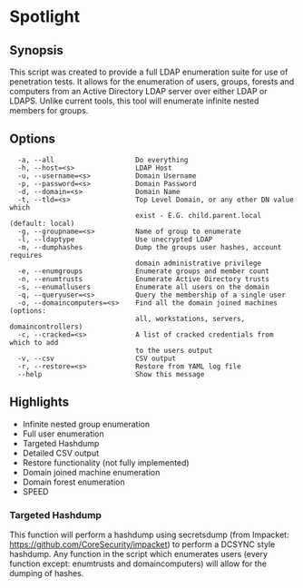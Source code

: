 # Spotlight

## Synopsis
This script was created to provide a full LDAP enumeration suite for use of penetration tests. It allows for the enumeration of users, groups, forests and computers from an Active Directory LDAP server over either LDAP or LDAPS. Unlike current tools, this tool will enumerate infinite nested members for groups.


## Options
```
  -a, --all                    Do everything
  -h, --host=<s>               LDAP Host
  -u, --username=<s>           Domain Username
  -p, --password=<s>           Domain Password
  -d, --domain=<s>             Domain Name
  -t, --tld=<s>                Top Level Domain, or any other DN value which
                               exist - E.G. child.parent.local (default: local)
  -g, --groupname=<s>          Name of group to enumerate
  -l, --ldaptype               Use unecrypted LDAP
  -m, --dumphashes             Dump the groups user hashes, account requires
                               domain administrative privilege
  -e, --enumgroups             Enumerate groups and member count
  -n, --enumtrusts             Enumerate Active Directory trusts
  -s, --enumallusers           Enumerate all users on the domain
  -q, --queryuser=<s>          Query the membership of a single user
  -o, --domaincomputers=<s>    Find all the domain joined machines (options:
                               all, workstations, servers, domaincontrollers)
  -c, --cracked=<s>            A list of cracked credentials from which to add
                               to the users output
  -v, --csv                    CSV output
  -r, --restore=<s>            Restore from YAML log file
  --help                       Show this message
```
## Highlights
- Infinite nested group enumeration
- Full user enumeration
- Targeted Hashdump
- Detailed CSV output
- Restore functionality (not fully implemented)
- Domain joined machine enumeration
- Domain forest enumeration
- SPEED

### Targeted Hashdump
This function will perform a hashdump using secretsdump (from Impacket: https://github.com/CoreSecurity/impacket) to perform a DCSYNC style hashdump.
Any function in the script which enumerates users (every function except: enumtrusts and domaincomputers) will allow for the dumping of hashes.

